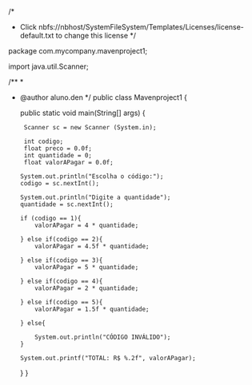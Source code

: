 /*
 * Click nbfs://nbhost/SystemFileSystem/Templates/Licenses/license-default.txt to change this license
 */

package com.mycompany.mavenproject1;

import java.util.Scanner;

/**
 *
 * @author aluno.den
 */
public class Mavenproject1 {

    public static void main(String[] args) {
        
        Scanner sc = new Scanner (System.in);
        
        int codigo;
        float preco = 0.0f;
        int quantidade = 0;
        float valorAPagar = 0.0f;
        
       System.out.println("Escolha o código:");
       codigo = sc.nextInt();
       
       System.out.println("Digite a quantidade");
       quantidade = sc.nextInt();
       
       if (codigo == 1){
           valorAPagar = 4 * quantidade;
           
       } else if(codigo == 2){   
           valorAPagar = 4.5f * quantidade;
           
       } else if(codigo == 3){ 
           valorAPagar = 5 * quantidade;
           
       } else if(codigo == 4){
           valorAPagar = 2 * quantidade;
           
       } else if(codigo == 5){
           valorAPagar = 1.5f * quantidade;
           
       } else{       
           
           System.out.println("CÓDIGO INVÁLIDO");
       }
       
       System.out.printf("TOTAL: R$ %.2f", valorAPagar);
       
    }
}
